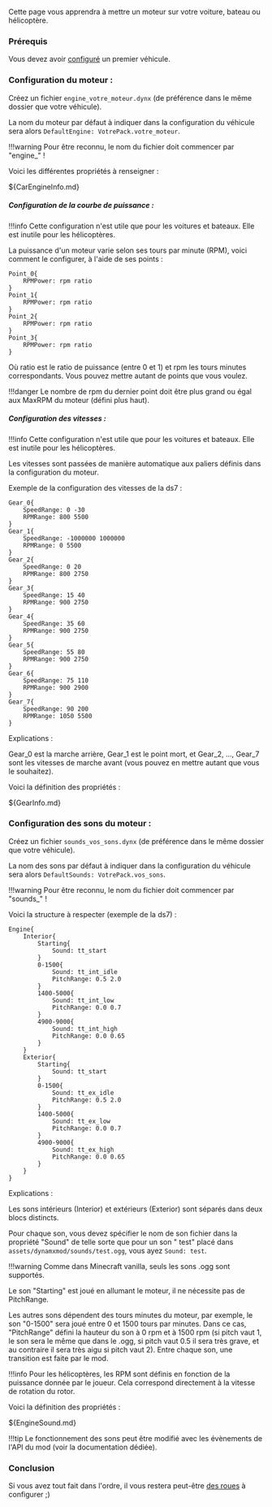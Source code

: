 Cette page vous apprendra à mettre un moteur sur votre voiture, bateau ou hélicoptère.

### Prérequis

Vous devez avoir [configuré](ModularVehicleInfo.md) un premier véhicule.

### Configuration du moteur :

Créez un fichier `engine_votre_moteur.dynx` (de préférence dans le même dossier que votre véhicule).

La nom du moteur par défaut à indiquer dans la configuration du véhicule sera alors `DefaultEngine: VotrePack.votre_moteur`.

!!!warning
    Pour être reconnu, le nom du fichier doit commencer par "engine_" !

Voici les différentes propriétés à renseigner :

${CarEngineInfo.md}

##### Configuration de la courbe de puissance :

!!!info
    Cette configuration n'est utile que pour les voitures et bateaux. Elle est inutile pour les hélicoptères.

La puissance d'un moteur varie selon ses tours par minute (RPM), voici comment le configurer, à l'aide de ses points :

```
Point_0{
    RPMPower: rpm ratio
}
Point_1{
    RPMPower: rpm ratio
}
Point_2{
    RPMPower: rpm ratio
}
Point_3{
    RPMPower: rpm ratio
}
```

Où ratio est le ratio de puissance (entre 0 et 1) et rpm les tours minutes correspondants. Vous pouvez mettre autant de points que vous voulez.

!!!danger
    Le nombre de rpm du dernier point doit être plus grand ou égal aux MaxRPM du moteur (défini plus haut).

##### Configuration des vitesses :

!!!info
    Cette configuration n'est utile que pour les voitures et bateaux. Elle est inutile pour les hélicoptères.

Les vitesses sont passées de manière automatique aux paliers définis dans la configuration du moteur.

Exemple de la configuration des vitesses de la ds7 :

```
Gear_0{
    SpeedRange: 0 -30
    RPMRange: 800 5500
}
Gear_1{
    SpeedRange: -1000000 1000000
    RPMRange: 0 5500
}
Gear_2{
    SpeedRange: 0 20
    RPMRange: 800 2750
}
Gear_3{
    SpeedRange: 15 40
    RPMRange: 900 2750
}
Gear_4{
    SpeedRange: 35 60
    RPMRange: 900 2750
}
Gear_5{
    SpeedRange: 55 80
    RPMRange: 900 2750
}
Gear_6{
    SpeedRange: 75 110
    RPMRange: 900 2900
}
Gear_7{
    SpeedRange: 90 200
    RPMRange: 1050 5500
}
```

Explications :

Gear_0 est la marche arrière, Gear_1 est le point mort, et Gear_2, ..., Gear_7 sont les vitesses de marche avant (vous pouvez en mettre autant que vous le souhaitez). 

Voici la définition des propriétés :

${GearInfo.md}

### Configuration des sons du moteur :

Créez un fichier `sounds_vos_sons.dynx` (de préférence dans le même dossier que votre véhicule).

La nom des sons par défaut à indiquer dans la configuration du véhicule sera alors `DefaultSounds: VotrePack.vos_sons`.

!!!warning
    Pour être reconnu, le nom du fichier doit commencer par "sounds_" !

Voici la structure à respecter (exemple de la ds7) :

```
Engine{
    Interior{
        Starting{
            Sound: tt_start
        }
        0-1500{
            Sound: tt_int_idle
			PitchRange: 0.5 2.0
        }
        1400-5000{
            Sound: tt_int_low
			PitchRange: 0.0 0.7
        }
        4900-9000{
            Sound: tt_int_high
			PitchRange: 0.0 0.65
        }
    }
    Exterior{
        Starting{
            Sound: tt_start
        }
        0-1500{
            Sound: tt_ex_idle
			PitchRange: 0.5 2.0
        }
        1400-5000{
            Sound: tt_ex_low
			PitchRange: 0.0 0.7
        }
        4900-9000{
            Sound: tt_ex_high
			PitchRange: 0.0 0.65
        }
    }
}
```

Explications :

Les sons intérieurs (Interior) et extérieurs (Exterior) sont séparés dans deux blocs distincts.

Pour chaque son, vous devez spécifier le nom de son fichier dans la propriété "Sound" de telle sorte que pour un son "
test" placé dans `assets/dynamxmod/sounds/test.ogg`, vous ayez `Sound: test`.

!!!warning 
    Comme dans Minecraft vanilla, seuls les sons .ogg sont supportés.

Le son "Starting" est joué en allumant le moteur, il ne nécessite pas de PitchRange.

Les autres sons dépendent des tours minutes du moteur, par exemple, le son "0-1500" sera joué entre 0 et 1500 tours par
minutes. Dans ce cas, "PitchRange" défini la hauteur du son à 0 rpm et à 1500 rpm (si pitch vaut 1, le son sera le même
que dans le .ogg, si pitch vaut 0.5 il sera très grave, et au contraire il sera très aigu si pitch vaut 2). Entre chaque
son, une transition est faite par le mod.

!!!info
    Pour les hélicoptères, les RPM sont définis en fonction de la puissance donnée par le joueur. Cela correspond directement à la vitesse de rotation du rotor.

Voici la définition des propriétés :

${EngineSound.md}

!!!tip
    Le fonctionnement des sons peut être modifié avec les évènements de l'API du mod (voir la documentation dédiée).

### Conclusion

Si vous avez tout fait dans l'ordre, il vous restera peut-être [des roues](WheelInfo.md) à configurer ;)
